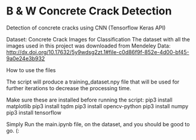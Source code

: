 # B & W Concrete Crack Detection

Detection of concrete cracks using CNN (Tensorflow Keras API)

Dataset: Concrete Crack Images for Classification The dataset with all the images used in this 
project was downloaded from Mendeley Data: http://dx.doi.org/10.17632/5y9wdsg2zt.1#file-c0d86f9f-852e-4d00-bf45-9a0e24e3b932

How to use the files

The script will produce a training_dataset.npy file that will be used for further iterations to decrease the processing time.

Make sure these are installed before running the script:
pip3 install matplotlib
pip3 install tqdm
pip3 install opencv-python
pip3 install numpy
pip3 install tensorflow

Simply Run the main.ipynb file, on the dataset, and you should be good to go. (:

